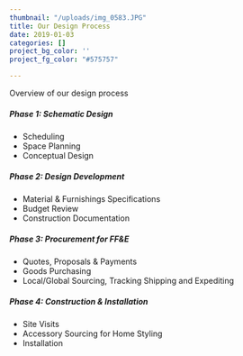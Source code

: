```yaml
---
thumbnail: "/uploads/img_0583.JPG"
title: Our Design Process
date: 2019-01-03
categories: []
project_bg_color: ''
project_fg_color: "#575757"

---
```

Overview of our design process

##### Phase 1: Schematic Design

* Scheduling
* Space Planning
* Conceptual Design

##### Phase 2: Design Development

* Material & Furnishings Specifications
* Budget Review
* Construction Documentation

##### Phase 3: Procurement for FF&E

* Quotes, Proposals & Payments
* Goods Purchasing
* Local/Global Sourcing, Tracking Shipping and Expediting

##### Phase 4: Construction & Installation

* Site Visits
* Accessory Sourcing for Home Styling
* Installation